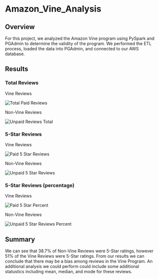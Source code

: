 # Amazon_Vine_Analysis

## Overview
For this project, we analyzed the Amazon Vine program using PySpark and PGAdmin to determine the validity of the program. We performed the ETL process, loaded the data into PGAdmin, and connected to our AWS database.

## Results
### Total Reviews

Vine Reviews

![Total Paid Reviews](https://user-images.githubusercontent.com/106620821/194780919-a3ce94d8-af1b-4ac1-bc59-3bb15cd8d205.png)

Non-Vine Reviews

![Unpaid Reviews Total](https://user-images.githubusercontent.com/106620821/194780921-ab3fa75d-adf9-42a8-8084-dc74ae7648f9.png)

### 5-Star Reviews

Vine Reviews

![Paid 5 Star Reviews](https://user-images.githubusercontent.com/106620821/194780988-1a4c7189-8a16-4514-ac73-0e27ca7ee90c.png)

Non-Vine Reviews

![Unpaid 5 Star Reviews](https://user-images.githubusercontent.com/106620821/194780997-e7ed37fd-dbdc-4c4a-ba60-622d766bf00d.png)

### 5-Star Reviews (percentage)

Vine Reviews

![Paid 5 Star Percent](https://user-images.githubusercontent.com/106620821/194781018-0e3343bb-dd34-48ed-8552-d65ac01079e7.png)

Non-Vine Reviews

![Unpaid 5 Star Reviews Percent](https://user-images.githubusercontent.com/106620821/194781028-70d2f397-48aa-40e7-a4a2-30b6509a51e1.png)

## Summary

We can see that 38.7% of Non-Vine Reviews were 5-Star ratings, however 51% of the Vine Reviews were 5-Star ratings. From our results we can conclude that there may be a bias among reviews in the Vine Program. An additional analysis we could perform could include some additional statustics including mean, median, and mode for these reviews. 
